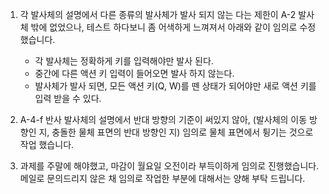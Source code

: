 1. 각 발사체의 설명에서 다른 종류의 발사체가 발사 되지 않는 다는 제한이 A-2 발사체 밖에 없었으나,
테스트 하다보니 좀 어색하게 느껴져서 아래와 같이 임의로 수정했습니다.
    - 각 발사체는 정확하게 키를 입력해야만 발사 된다. 
    - 중간에 다른 액션 키 입력이 들어오면 발사 하지 않는다.
    - 발사체가 발사 되면, 모든 액션 키(Q, W)를 뗀 상태가 되어야만 새로 액션 키를 입력 받을 수 있다.

2. A-4-f 반사 발사체의 설명에서 반대 방향의 기준이 써있지 않아, (발사체의 이동 방향인 지, 충돌한 물체 표면의 반대 방향인 지)
임의로 물체 표면에서 튕기는 것으로 작업 했습니다.

3. 과제를 주말에 해야했고, 마감이 월요일 오전이라 부득이하게 임의로 진행했습니다.
메일로 문의드리지 않은 채 임의로 작업한 부분에 대해서는 양해 부탁 드립니다.
